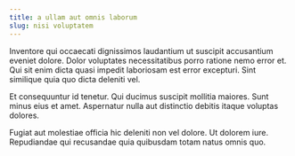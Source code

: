 ```yaml
---
title: a ullam aut omnis laborum
slug: nisi voluptatem
---
```


Inventore qui occaecati dignissimos laudantium ut suscipit accusantium eveniet dolore. Dolor voluptates necessitatibus porro ratione nemo error et. Qui sit enim dicta quasi impedit laboriosam est error excepturi. Sint similique quia quo dicta deleniti vel.

Et consequuntur id tenetur. Qui ducimus suscipit mollitia maiores. Sunt minus eius et amet. Aspernatur nulla aut distinctio debitis itaque voluptas dolores.

Fugiat aut molestiae officia hic deleniti non vel dolore. Ut dolorem iure. Repudiandae qui recusandae quia quibusdam totam natus omnis quo.
